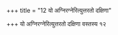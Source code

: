 +++
title = "12 यो अग्निरग्नेरित्युत्तरतो दक्षिणा"

+++
यो अग्निरग्नेरित्युत्तरतो दक्षिणा वस्तस्य १२